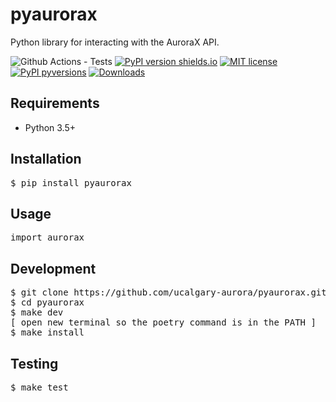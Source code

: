 # pyaurorax
Python library for interacting with the AuroraX API.

![Github Actions - Tests](https://github.com/ucalgary-aurora/pyaurorax/workflows/tests/badge.svg)
[![PyPI version shields.io](https://img.shields.io/pypi/v/pyaurorax.svg)](https://pypi.python.org/pypi/pyaurorax/)
[![MIT license](https://img.shields.io/badge/License-MIT-blue.svg)](https://lbesson.mit-license.org/)
[![PyPI pyversions](https://img.shields.io/pypi/pyversions/pyaurorax.svg)](https://pypi.python.org/pypi/pyaurorax/)
[![Downloads](https://pepy.tech/badge/pyaurorax)](https://pepy.tech/project/pyaurorax)

## Requirements
- Python 3.5+

## Installation
<pre>$ pip install pyaurorax</pre>

## Usage
<pre>import aurorax</pre>

## Development
<pre>$ git clone https://github.com/ucalgary-aurora/pyaurorax.git
$ cd pyaurorax
$ make dev
[ open new terminal so the poetry command is in the PATH ]
$ make install</pre>

## Testing
<pre>$ make test</pre>
